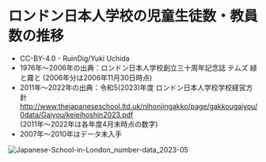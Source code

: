 # ロンドン日本人学校の児童生徒数・教員数の推移
* CC-BY-4.0 - RuinDig/Yuki Uchida
* 1976年～2006年の出典：ロンドン日本人学校創立三十周年記念誌 テムズ 緑と霧と (2006年分は2006年11月30日時点)
* 2011年～2022年の出典：令和5(2023)年度 ロンドン日本人学校学校経営方針  
http://www.thejapaneseschool.ltd.uk/nihonjingakko/page/gakkougaiyou/0data/Gaiyou/keieihoshin2023.pdf  
(2011年～2022年は各年度4月末時点の数字)
* 2007年～2010年はデータ未入手

![Japanese-School-in-London_number-data_2023-05](https://github.com/RuinDig/Japanese-School-in-London_number-data_2023-05/assets/20723919/adec75da-4d0c-4b68-933c-c7e7cd0c1e7f)
